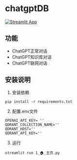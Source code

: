 # chatgptDB

[![Streamlit App](https://static.streamlit.io/badges/streamlit_badge_black_white.svg)](https://<your-custom-subdomain>.streamlit.app)

## 功能
* ChatGPT正常对话
* ChatGPT知识库对话
* ChatGPT联网对话


## 安装说明

1. 安装依赖
```commandline
pip install -r requirements.txt
```

2. 配置.env文件
```
OPENAI_API_KEY= ''
QDRANT_COLLECTION_NAME=''
QDRANT_HOST=''
QDRANT_API_KEY=''
```

3. 运行
```commandline
streamlit run 1_🏠_主页.py
```




